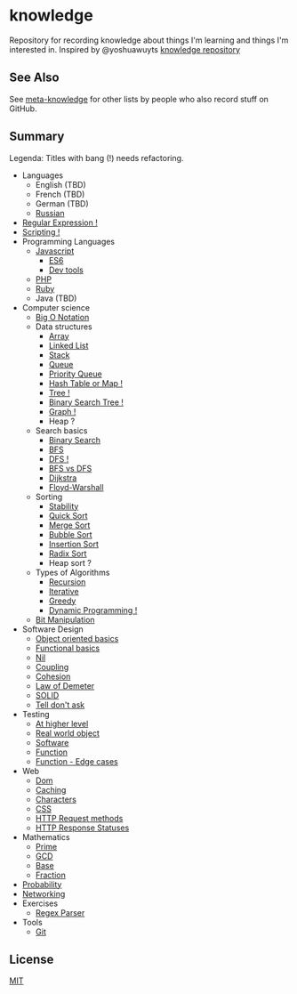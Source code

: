 # knowledge
Repository for recording knowledge about things I'm learning and things I'm interested in. Inspired by @yoshuawuyts [knowledge repository](https://github.com/yoshuawuyts/knowledge)

## See Also

See [meta-knowledge](https://github.com/RichardLitt/meta-knowledge) for other lists by people who also record stuff on GitHub.

## Summary
Legenda: Titles with bang (!) needs refactoring.

* Languages
  * English (TBD)
  * French (TBD)
  * German (TBD)
  * [Russian](./languages/russian.md)
* [Regular Expression !](/regular-expression.md)
* [Scripting !](/scripting.md)
* Programming Languages
  * [Javascript](./programming-languages/javascript/)
    * [ES6](./programming-languages/javascript/es6.md)
    * [Dev tools](./programming-languages/javascript/dev-tools.md)
  * [PHP](./programming-languages/php.md)
  * [Ruby](./programming-languages/ruby.md)
  * Java (TBD)
* Computer science
  * [Big O Notation](./computer-science/big-o-notation.md)
  * Data structures
    * [Array](./computer-science/data-structures/array.md)
    * [Linked List](./computer-science/data-structures/linked-list.md)
    * [Stack](./computer-science/data-structures/stack.md)
    * [Queue](./computer-science/data-structures/queue.md)
    * [Priority Queue](./computer-science/data-structures/priority-queue.md)
    * [Hash Table or Map !](./computer-science/data-structures/hash.md)
    * [Tree !](./computer-science/data-structures/tree.md)
    * [Binary Search Tree !](./computer-science/data-structures/binary-search-tree.md)
    * [Graph !](./computer-science/data-structures/graph.md)
    * Heap ?
  * Search basics
    * [Binary Search](./computer-science/search/binary-search.md)
    * [BFS](./computer-science/search/bfs.md)
    * [DFS !](./computer-science/search/dfs.md)
    * [BFS vs DFS](./computer-science/search/bfs-vs-dfs.md)
    * [Dijkstra](./computer-science/search/dijkstra.md)
    * [Floyd-Warshall](./computer-science/search/floyd-warshall.md)
  * Sorting
    * [Stability](./computer-science/sort/stability.md)
    * [Quick Sort](./computer-science/sort/quick-sort.md)
    * [Merge Sort](./computer-science/sort/merge-sort.md)
    * [Bubble Sort](./computer-science/sort/bubble-sort.md)
    * [Insertion Sort](./computer-science/sort/insertion-sort.md)
    * [Radix Sort](./computer-science/sort/radix-sort.md)
    * Heap sort ?
  * Types of Algorithms
    * [Recursion](./computer-science/algo/recursion.md)
    * [Iterative](./computer-science/algo/iterative.md)
    * [Greedy](./computer-science/algo/greedy.md)
    * [Dynamic Programming !](./computer-science/algo/dynamic-programming.md)
  * [Bit Manipulation](./computer-science/bit-manipulation.md)
* Software Design
  * [Object oriented basics](./software-design/object-oriented-basics.md)
  * [Functional basics](./software-design/functional-basics.md)
  * [Nil](./software-design/nil.md)
  * [Coupling](./software-design/coupling.md)
  * [Cohesion](./software-design/cohesion.md)
  * [Law of Demeter](./software-design/law-of-demeter.md)
  * [SOLID](./software-design/solid.md)
  * [Tell don't ask](./software-design/tell-dont-ask.md)
* Testing
  * [At higher level](./testing/higher-level.md)
  * [Real world object](./testing/real-world-object.md)
  * [Software](./testing/software.md)
  * [Function](./testing/function.md)
  * [Function - Edge cases](./testing/edge-cases.md)
* Web
  * [Dom](./web/dom.md)
  * [Caching](./web/caching.md)
  * [Characters](./web/characters.md)
  * [CSS](./web/css.md)
  * [HTTP Request methods](./web/http-request-methods.md)
  * [HTTP Response Statuses](./web/http-response-statuses.md)
* Mathematics
  * [Prime](./math/prime.md)
  * [GCD](./math/gcd.md)
  * [Base](./math/base.md)
  * [Fraction](./math/fraction.md)
* [Probability](./probability.md)
* [Networking](./networking.md)
* Exercises
  * [Regex Parser](./exercises/regex-parser.md)
* Tools
  * [Git](./tools/git.md)

## License
[MIT](https://tldrlegal.com/license/mit-license)
